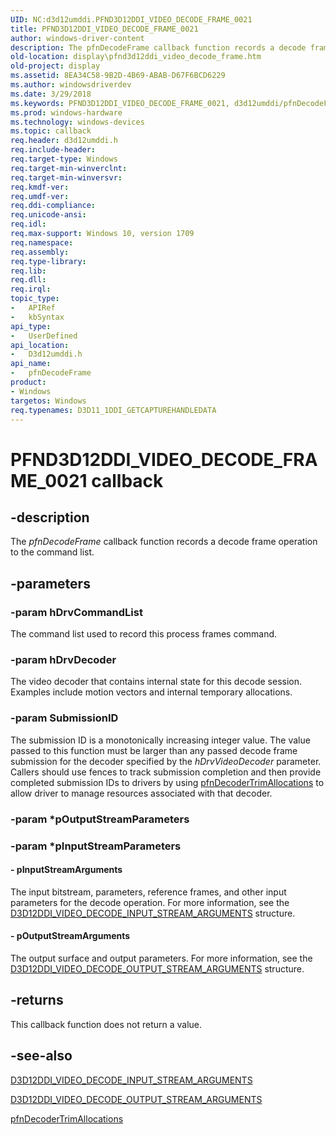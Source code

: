 ```yaml
---
UID: NC:d3d12umddi.PFND3D12DDI_VIDEO_DECODE_FRAME_0021
title: PFND3D12DDI_VIDEO_DECODE_FRAME_0021
author: windows-driver-content
description: The pfnDecodeFrame callback function records a decode frame operation to the command list.
old-location: display\pfnd3d12ddi_video_decode_frame.htm
old-project: display
ms.assetid: 8EA34C58-9B2D-4B69-ABAB-D67F6BCD6229
ms.author: windowsdriverdev
ms.date: 3/29/2018
ms.keywords: PFND3D12DDI_VIDEO_DECODE_FRAME_0021, d3d12umddi/pfnDecodeFrame, display.pfnd3d12ddi_video_decode_frame, pfnDecodeFrame, pfnDecodeFrame callback function [Display Devices]
ms.prod: windows-hardware
ms.technology: windows-devices
ms.topic: callback
req.header: d3d12umddi.h
req.include-header:
req.target-type: Windows
req.target-min-winverclnt:
req.target-min-winversvr:
req.kmdf-ver:
req.umdf-ver:
req.ddi-compliance:
req.unicode-ansi:
req.idl:
req.max-support: Windows 10, version 1709
req.namespace:
req.assembly:
req.type-library:
req.lib:
req.dll:
req.irql:
topic_type:
-	APIRef
-	kbSyntax
api_type:
-	UserDefined
api_location:
-	D3d12umddi.h
api_name:
-	pfnDecodeFrame
product:
- Windows
targetos: Windows
req.typenames: D3D11_1DDI_GETCAPTUREHANDLEDATA
---
```


# PFND3D12DDI_VIDEO_DECODE_FRAME_0021 callback


## -description


The <i>pfnDecodeFrame</i> callback function records a decode frame operation to the command list.


## -parameters




### -param hDrvCommandList

The command list used to record this process frames command.


### -param hDrvDecoder

The video decoder that contains internal state for this decode session.  Examples include motion vectors and internal temporary allocations.


### -param SubmissionID

The submission ID is a monotonically increasing integer value.  The value passed to this function must be larger than any passed decode frame submission for the decoder specified by the <i>hDrvVideoDecoder</i> parameter.  Callers should use fences to track submission completion and then provide completed submission IDs to drivers by using <a href="https://msdn.microsoft.com/2E90B365-8C5D-4586-AAA8-D49CC9BBCF70">pfnDecoderTrimAllocations</a> to allow driver to manage resources associated with that decoder.


### -param *pOutputStreamParameters


### -param *pInputStreamParameters








#### - pInputStreamArguments

The input bitstream, parameters, reference frames, and other input parameters for the decode operation.  For more information, see the <a href="https://msdn.microsoft.com/B956626C-B5D7-4217-A90A-EC7E436DF6C0">D3D12DDI_VIDEO_DECODE_INPUT_STREAM_ARGUMENTS</a> structure.


#### - pOutputStreamArguments

The output surface and output parameters.  For more information, see the <a href="https://msdn.microsoft.com/4179447D-481F-4EC3-922C-4DFE3F5D768F">D3D12DDI_VIDEO_DECODE_OUTPUT_STREAM_ARGUMENTS</a> structure. 


## -returns



This callback function does not return a value.




## -see-also




<a href="https://msdn.microsoft.com/B956626C-B5D7-4217-A90A-EC7E436DF6C0">D3D12DDI_VIDEO_DECODE_INPUT_STREAM_ARGUMENTS</a>



<a href="https://msdn.microsoft.com/4179447D-481F-4EC3-922C-4DFE3F5D768F">D3D12DDI_VIDEO_DECODE_OUTPUT_STREAM_ARGUMENTS</a>



<a href="https://msdn.microsoft.com/2E90B365-8C5D-4586-AAA8-D49CC9BBCF70">pfnDecoderTrimAllocations</a>
 

 

